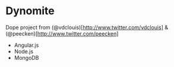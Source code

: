 # Dynomite

Dope project from (@vdclouis)[http://www.twitter.com/vdclouis] & (@peecken)[http://www.twitter.com/peecken]

* Angular.js
* Node.js
* MongoDB
